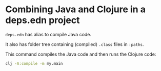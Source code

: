 # Combining Java and Clojure in a deps.edn project

`deps.edn` has alias to compile Java code.

It also has folder tree containing (compiled) `.class` files in `:paths`.

This command compiles the Java code and then runs the Clojure code:

```bash
clj -A:compile -m my.main
```
